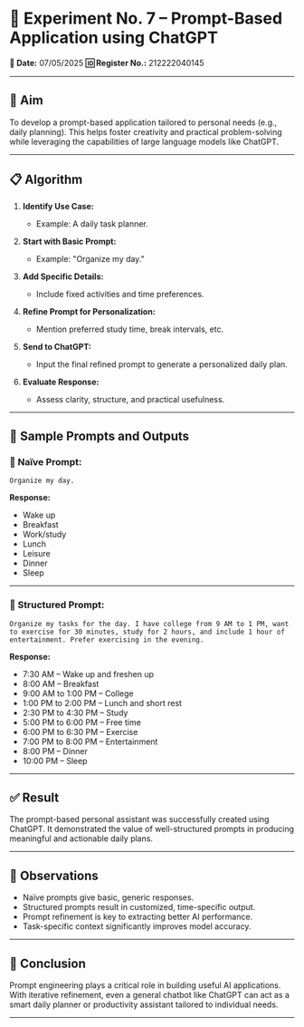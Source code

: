 
# 🧠 Experiment No. 7 – Prompt-Based Application using ChatGPT

**📅 Date:**  07/05/2025
**🆔 Register No.:**  212222040145

---

## 🎯 Aim

To develop a prompt-based application tailored to personal needs (e.g., daily planning). This helps foster creativity and practical problem-solving while leveraging the capabilities of large language models like ChatGPT.

---

## 📋 Algorithm

1. **Identify Use Case:**
   - Example: A daily task planner.

2. **Start with Basic Prompt:**
   - Example: "Organize my day."

3. **Add Specific Details:**
   - Include fixed activities and time preferences.

4. **Refine Prompt for Personalization:**
   - Mention preferred study time, break intervals, etc.

5. **Send to ChatGPT:**
   - Input the final refined prompt to generate a personalized daily plan.

6. **Evaluate Response:**
   - Assess clarity, structure, and practical usefulness.

---

## 📝 Sample Prompts and Outputs

### 🔹 Naïve Prompt:

```
Organize my day.
```

**Response:**
- Wake up  
- Breakfast  
- Work/study  
- Lunch  
- Leisure  
- Dinner  
- Sleep

---

### 🔹 Structured Prompt:

```
Organize my tasks for the day. I have college from 9 AM to 1 PM, want to exercise for 30 minutes, study for 2 hours, and include 1 hour of entertainment. Prefer exercising in the evening.
```

**Response:**
- 7:30 AM – Wake up and freshen up  
- 8:00 AM – Breakfast  
- 9:00 AM to 1:00 PM – College  
- 1:00 PM to 2:00 PM – Lunch and short rest  
- 2:30 PM to 4:30 PM – Study  
- 5:00 PM to 6:00 PM – Free time  
- 6:00 PM to 6:30 PM – Exercise  
- 7:00 PM to 8:00 PM – Entertainment  
- 8:00 PM – Dinner  
- 10:00 PM – Sleep

---

## ✅ Result

The prompt-based personal assistant was successfully created using ChatGPT. It demonstrated the value of well-structured prompts in producing meaningful and actionable daily plans.

---

## 📌 Observations

- Naïve prompts give basic, generic responses.
- Structured prompts result in customized, time-specific output.
- Prompt refinement is key to extracting better AI performance.
- Task-specific context significantly improves model accuracy.

---

## 🧾 Conclusion

Prompt engineering plays a critical role in building useful AI applications. With iterative refinement, even a general chatbot like ChatGPT can act as a smart daily planner or productivity assistant tailored to individual needs.

---

